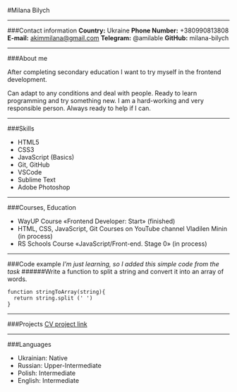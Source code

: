 #Milana Bilych

---
###Contact information
__Country:__ Ukraine
__Phone Number:__ +380990813808
__E-mail:__ akimmilana@gmail.com
__Telegram:__ @amilable
__GitHub:__ milana-bilych

---
###About me
<p> Аfter completing secondary education I want to try myself in the frontend development.  </p>
<p> Can adapt to any conditions and deal with people. Ready to learn programming and try something new. I am a hard-working and very responsible person. Always ready to help if I can. </p>

---
###Skills
* HTML5
* CSS3
* JavaScript (Basics)
* Git, GitHub
* VSCode
* Sublime Text
* Adobe Photoshop

---
###Courses, Education
* WayUP Course «Frontend Developer: Start» (finished)
* HTML, CSS, JavaScript, Git Courses on YouTube channel Vladilen Minin (in process)
* RS Schools Course «JavaScript/Front-end. Stage 0» (in process)

---
###Code example
_I’m just learning, so I added this simple code from the task_
######Write a function to split a string and convert it into an array of words.
```
function stringToArray(string){
  return string.split (' ')
}
```

---
###Projects
[CV project link](https://milana-bilych.github.io/rsschool-cv/cv)

---
###Languages
* Ukrainian: Native 
* Russian: Upper-Intermediate
* Polish: Intermediate
* English: Intermediate